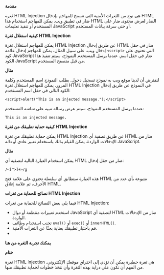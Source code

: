 **مقدمة**

ثغرة HTML Injection هي نوع من الثغرات الأمنية التي تسمح للمهاجم بإدخال HTML ضار في تطبيق ويب. يمكن للمهاجم استخدام هذا HTML الضار لعرض محتوى ضار على المستخدم أو تنفيذ تعليمات JavaScript أو حتى سرقة بيانات المستخدم.

**كيفية استغلال ثغرة HTML Injection**

يمكن للمهاجم استغلال ثغرة HTML Injection عن طريق إدخال HTML ضار في حقل إدخال ويب. على سبيل المثال، يمكن للمهاجم إدخال علامة `<script>` التي تحتوي على كود JavaScript ضار في حقل اسم. عندما يرسل المستخدم النموذج، سيتم تنفيذ هذا الكود JavaScript من قبل متصفح المستخدم.

**مثال**

لنفترض أن لدينا موقع ويب به نموذج تسجيل دخول. يطلب النموذج اسم المستخدم وكلمة المرور. يمكن للمهاجم استغلال ثغرة HTML Injection في النموذج عن طريق إدخال الكود التالي في حقل اسم المستخدم:

```
<script>alert("This is an injected message.");</script>
```

عندما يرسل المستخدم النموذج، سيتم عرض رسالة تنبيه على شاشة المستخدم:

```
This is an injected message.
```

**كيفية حماية تطبيقك من ثغرة HTML Injection**

يمكن حماية تطبيقك من ثغرة HTML Injection عن طريق تصفية أي HTML ضار من الإدخالات الواردة. يمكن القيام بذلك باستخدام تعبير عادي أو دالة JavaScript.

**مثال**

يمكن استخدام العبارة التالية لتصفية أي HTML ضار من حقل إدخال:

```
/<[^>]+>/g
```

هذه العبارة ستطابق أي سلسلة تحتوي على علامة فتح HTML متبوعة بأي عدد من الأحرف، ثم علامة إغلاق HTML.

**نصائح للحماية من ثغرات HTML Injection**

فيما يلي بعض النصائح للحماية من ثغرات HTML Injection:

* استخدم تعبيرات منتظمة أو دوال JavaScript لتصفية أي HTML ضار من الإدخالات الواردة.
* تجنب استخدام وظائف `eval()` أو `exec()` أو `innerHTML()`.
* قم باختبار تطبيقك بعناية بحثًا عن الثغرات الأمنية.
* 
**يمكنك تجربة الثغره من هنا**

**ختام**

ثغرة HTML Injection هي ثغرة خطيرة يمكن أن تؤدي إلى اختراق موقعك الإلكتروني. من المهم أن تكون على دراية بهذه الثغرة وأن تتخذ خطوات لحماية تطبيقك منها.
